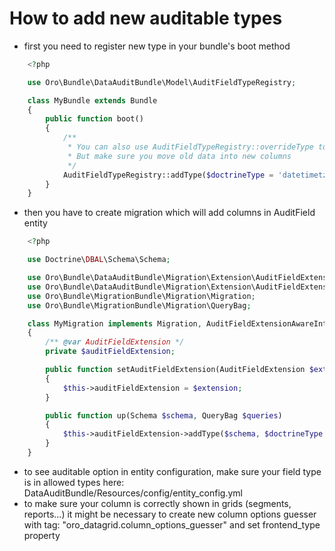 How to add new auditable types
==============================

* first you need to register new type in your bundle's boot method

```php
    <?php

    use Oro\Bundle\DataAuditBundle\Model\AuditFieldTypeRegistry;

    class MyBundle extends Bundle
    {
        public function boot()
        {
            /**
             * You can also use AuditFieldTypeRegistry::overrideType to replace existing type
             * But make sure you move old data into new columns
             */
            AuditFieldTypeRegistry::addType($doctrineType = 'datetimetz', $auditType = 'datetimetz');
        }
    }
```

* then you have to create migration which will add columns in AuditField entity

```php
    <?php

    use Doctrine\DBAL\Schema\Schema;

    use Oro\Bundle\DataAuditBundle\Migration\Extension\AuditFieldExtension;
    use Oro\Bundle\DataAuditBundle\Migration\Extension\AuditFieldExtensionAwareInterface;
    use Oro\Bundle\MigrationBundle\Migration\Migration;
    use Oro\Bundle\MigrationBundle\Migration\QueryBag;

    class MyMigration implements Migration, AuditFieldExtensionAwareInterface
    {
        /** @var AuditFieldExtension */
        private $auditFieldExtension;

        public function setAuditFieldExtension(AuditFieldExtension $extension)
        {
            $this->auditFieldExtension = $extension;
        }

        public function up(Schema $schema, QueryBag $queries)
        {
            $this->auditFieldExtension->addType($schema, $doctrineType = 'datetimetz', $auditType = 'datetimetz');
        }
    }
```

* to see auditable option in entity configuration, make sure your field type is in allowed types here: DataAuditBundle/Resources/config/entity_config.yml
* to make sure your column is correctly shown in grids (segments, reports...) it might be necessary to
create new column options guesser with tag: "oro_datagrid.column_options_guesser" and set frontend_type property
